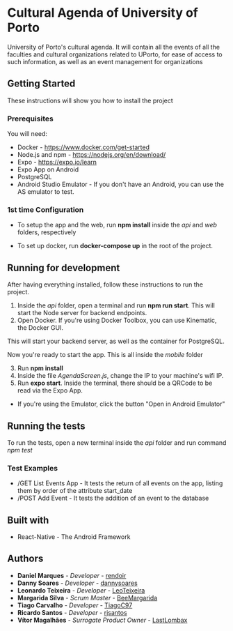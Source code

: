 # Cultural Agenda of University of Porto


University of Porto's cultural agenda. It will contain all the events of all the faculties and cultural organizations related to UPorto, for ease of access to such information, as well as an event management for organizations

## Getting Started

These instructions will show you how to install the project

### Prerequisites

You will need:

* Docker - https://www.docker.com/get-started 
* Node.js and npm - https://nodejs.org/en/download/
* Expo - https://expo.io/learn
* Expo App on Android
* PostgreSQL
* Android Studio Emulator - If you don't have an Android, you can use the AS emulator to test.

### 1st time Configuration

* To setup the app and the web, run **npm install** inside the _api_ and _web_ folders, respectively

* To set up docker, run **docker-compose up** in the root of the project.

## Running for development

After having everything installed, follow these instructions to run the project.

1. Inside the _api_ folder, open a terminal and run **npm run start**. This will start the Node server for backend endpoints.
2. Open Docker. If you're using Docker Toolbox, you can use Kinematic, the Docker GUI.

This will start your backend server, as well as the container for PostgreSQL.

Now you're ready to start the app. This is all inside the _mobile_ folder

3. Run **npm install**
4. Inside the file _AgendaScreen.js_, change the IP to your machine's wifi IP.
5. Run **expo start**. Inside the terminal, there should be a QRCode to be read via the Expo App.
  * If you're using the Emulator, click the button "Open in Android Emulator"


## Running the tests

To run the tests, open a new terminal inside the _api_ folder and run command _npm test_

### Test Examples

* /GET List Events App -  It tests the return of all events on the app, listing them by order of the attribute start_date
* /POST Add Event - It tests the addition of an event to the database

## Built with

* React-Native - The Android Framework

## Authors

* **Daniel Marques** - *Developer* - [rendoir](https://gitlab.com/rendoir)
* **Danny Soares** - *Developer* - [dannysoares](https://gitlab.com/dannysoares)
* **Leonardo Teixeira** - *Developer* - [LeoTeixeira](https://gitlab.com/LeoTeixeira)
* **Margarida Silva** - *Scrum Master* - [BeeMargarida](https://gitlab.com/BeeMargarida)
* **Tiago Carvalho** - *Developer* - [TiagoC97](https://gitlab.com/TiagoC97)
* **Ricardo Santos** - *Developer* - [rjsantos](https://gitlab.com/rjsantos)
* **Vítor Magalhães** - *Surrogate Product Owner* - [LastLombax](https://gitlab.com/LastLombax)



